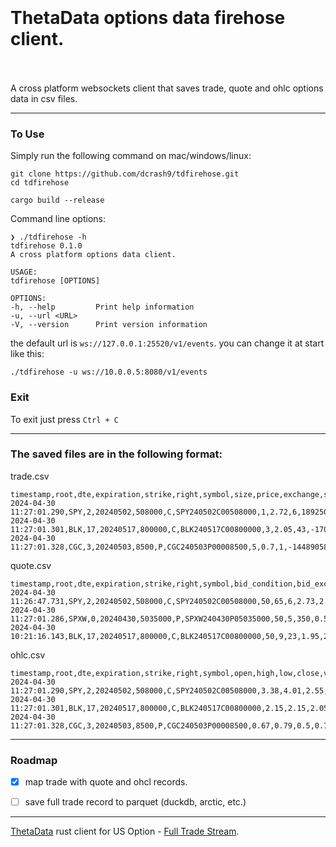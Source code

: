 <h1>
<br>
<br>
ThetaData options data firehose client.
<br>
<br>
</h1>
A cross platform websockets client that saves trade, quote and ohlc options data in csv files.
<hr>

### To Use
Simply run the following command on mac/windows/linux:

```
git clone https://github.com/dcrash9/tdfirehose.git
cd tdfirehose
```

```
cargo build --release
```


Command line options:
```
❯ ./tdfirehose -h
tdfirehose 0.1.0
A cross platform options data client.

USAGE:
tdfirehose [OPTIONS]

OPTIONS:
-h, --help         Print help information
-u, --url <URL>
-V, --version      Print version information
```

the default url is `ws://127.0.0.1:25520/v1/events`. you can change it at start like this:
```
./tdfirehose -u ws://10.0.0.5:8080/v1/events
```

### Exit
To exit just press `Ctrl + C`



<hr>

### The saved files are in the following format:

trade.csv
```
timestamp,root,dte,expiration,strike,right,symbol,size,price,exchange,sequence,condition,ms_of_day,date
2024-04-30 11:27:01.290,SPY,2,20240502,508000,C,SPY240502C00508000,1,2.72,6,1892502965,125,41221290,20240430
2024-04-30 11:27:01.301,BLK,17,20240517,800000,C,BLK240517C00800000,3,2.05,43,-170898468,131,41221301,20240430
2024-04-30 11:27:01.328,CGC,3,20240503,8500,P,CGC240503P00008500,5,0.7,1,-1448905863,18,41221328,20240430
```

quote.csv
```
timestamp,root,dte,expiration,strike,right,symbol,bid_condition,bid_exchange,bid_size,bid,ask,ask_size,ask_exchange,ask_condition,ms_of_day,date
2024-04-30 11:26:47.731,SPY,2,20240502,508000,C,SPY240502C00508000,50,65,6,2.73,2.74,45,1,50,41207731,20240430
2024-04-30 11:27:01.286,SPXW,0,20240430,5035000,P,SPXW240430P05035000,50,5,350,0.55,0.6,191,5,50,41221286,20240430
2024-04-30 10:21:16.143,BLK,17,20240517,800000,C,BLK240517C00800000,50,9,23,1.95,2.3,13,9,50,37276143,20240430
```

ohlc.csv
```
timestamp,root,dte,expiration,strike,right,symbol,open,high,low,close,volume,count,ms_of_day,date
2024-04-30 11:27:01.290,SPY,2,20240502,508000,C,SPY240502C00508000,3.38,4.01,2.55,2.72,2577,390,41221290,20240430
2024-04-30 11:27:01.301,BLK,17,20240517,800000,C,BLK240517C00800000,2.15,2.15,2.05,2.05,5,3,41221301,20240430
2024-04-30 11:27:01.328,CGC,3,20240503,8500,P,CGC240503P00008500,0.67,0.79,0.5,0.7,517,127,41221328,20240430
```

<hr>

### Roadmap
- [x] map trade with quote and ohcl records.
- [ ] save full trade record to parquet (duckdb, arctic, etc.)


<hr>

[ThetaData](https://www.thetadata.net) rust client for US Option - [Full Trade Stream](https://http-docs.thetadata.us/docs/theta-data-rest-api-v2/3ikwxqsz6m60m-full-trade-stream).